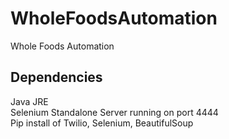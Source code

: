 # WholeFoodsAutomation
Whole Foods Automation

## Dependencies
Java JRE
<br>
Selenium Standalone Server running on port 4444
<br>
Pip install of Twilio, Selenium, BeautifulSoup
